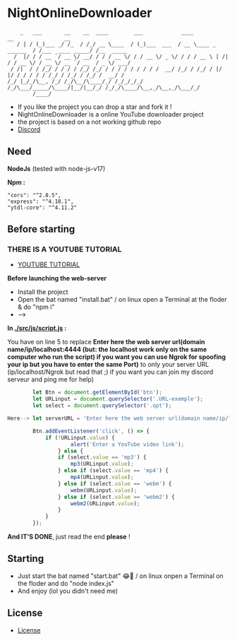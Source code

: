 # **NightOnlineDownloader**

```
    _   ___       __    __  ____        ___            ____                      __                __         
   / | / (_)___ _/ /_  / /_/ __ \____  / (_)___  ___  / __ \____ _      ______  / /___  ____ _____/ /__  _____
  /  |/ / / __ `/ __ \/ __/ / / / __ \/ / / __ \/ _ \/ / / / __ \ | /| / / __ \/ / __ \/ __ `/ __  / _ \/ ___/
 / /|  / / /_/ / / / / /_/ /_/ / / / / / / / / /  __/ /_/ / /_/ / |/ |/ / / / / / /_/ / /_/ / /_/ /  __/ /    
/_/ |_/_/\__, /_/ /_/\__/\____/_/ /_/_/_/_/ /_/\___/_____/\____/|__/|__/_/ /_/_/\____/\__,_/\__,_/\___/_/     
        /____/                                                                                                
```

 - If you like the project you can drop a star and fork it !
 - NightOnlineDownloader is a online YouTube downloader project
 - the project is based on a not working github repo
 - [Discord](https://discord.gg/Sz5wStph2v)

## **Need**

**NodeJs** (tested with node-js-v17)

**Npm :**
    
    "cors": "^2.8.5",
    "express": "^4.18.1",
    "ytdl-core": "^4.11.2"

## **Before starting**

### **THERE IS A YOUTUBE TUTORIAL**

 - [YOUTUBE TUTORIAL](https://www.youtube.com/watch?v=EpX1_YJPGAY)


**Before launching the web-server**

 - Install the project
 - Open the bat named "install.bat" / on linux open a Terminal at the floder & do "npm i"
 - -->

**In [./src/js/script.js](https://github.com/NightSpaceGTT/NightOnlineDownloader/blob/main/src/js/script.js) :**

You have on line 5
to replace **Enter here the web server url(domain name/ip/localhost:4444 (but: the localhost work only on the same computer who run the script) if you want you can use Ngrok for spoofing your ip but you have to enter the same Port)** to only your server URL (ip/localhost/Ngrok but read that ;) if you want you can join my discord serveur and ping me for help)

```js
        let Btn = document.getElementById('btn');
        let URLinput = document.querySelector('.URL-exemple');
        let select = document.querySelector('.opt');

Here--> let serverURL = 'Enter here the web server url(domain name/ip/localhost:4444 (but: the localhost work only on the same computer who run the script) if you want you can use Ngrok for spoofing your ip but you have to enter the same Port)';

        Btn.addEventListener('click', () => {
	        if (!URLinput.value) {
	        	    alert('Enter a YouTube video link');
	            } else {
	     	    if (select.value == 'mp3') {
	    	    	mp3(URLinput.value);
		        } else if (select.value == 'mp4') {
			        mp4(URLinput.value);
		        } else if (select.value == 'webm') {
			        webm(URLinput.value);
		        } else if (select.value == 'webm2') {
			        webm2(URLinput.value);
		        }
	        }
        });
```


**And IT'S DONE**, just read the end **please** !

## **Starting**

 - Just start the bat named "start.bat" 😂🤣 / on linux onpen a Terminal on the floder and do "node index.js"
 - And enjoy (lol you didn't need me)

## **License**

 - [License](https://github.com/NightSpaceGTT/NightOnlineDownloader/blob/main/LICENSE)
